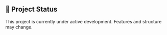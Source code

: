 ## 🚧 Project Status

This project is currently under active development. Features and structure may change.
